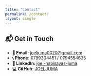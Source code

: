 ```yaml
---
title: "Contact"
permalink: /contact/
layout: single
---
```


## 📬 Get in Touch

- **📧 Email:** [joeljuma0020@gmail.com](mailto:joeljuma0020@gmail.com)  
- **📞 Phone:** 0799304451 / 0794554635  
- **💼 LinkedIn:** [joel-habisayas-juma](https://linkedin.com/in/joel-habisayas-juma-a30292269)  
- **💻 GitHub:** [JOELJUMA](https://github.com/JOELJUMA)
